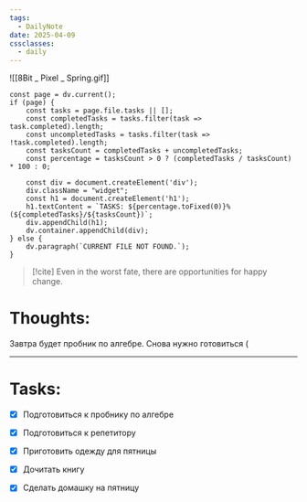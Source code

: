 ```yaml
---
tags:
  - DailyNote
date: 2025-04-09
cssclasses:
  - daily
---
```


![[8Bit _ Pixel _ Spring.gif]]

```dataviewjs
const page = dv.current();
if (page) {
    const tasks = page.file.tasks || [];
    const completedTasks = tasks.filter(task => task.completed).length;
    const uncompletedTasks = tasks.filter(task => !task.completed).length;
    const tasksCount = completedTasks + uncompletedTasks;
    const percentage = tasksCount > 0 ? (completedTasks / tasksCount) * 100 : 0;

    const div = document.createElement('div');
    div.className = "widget";
    const h1 = document.createElement('h1');
    h1.textContent = `TASKS: ${percentage.toFixed(0)}% (${completedTasks}/${tasksCount})`;
    div.appendChild(h1);
    dv.container.appendChild(div);
} else {
    dv.paragraph(`CURRENT FILE NOT FOUND.`);
}
```

> [!cite] 
> Even in the worst fate, there are opportunities for happy change.


# **Thoughts:**

Завтра будет пробник по алгебре. Снова нужно готовиться (


---

# **Tasks:**

- [x] Подготовиться к пробнику по алгебре
- [x] Подготовиться к репетитору
- [x] Приготовить одежду для пятницы
- [x] Дочитать книгу
- [x] Сделать домашку на пятницу


